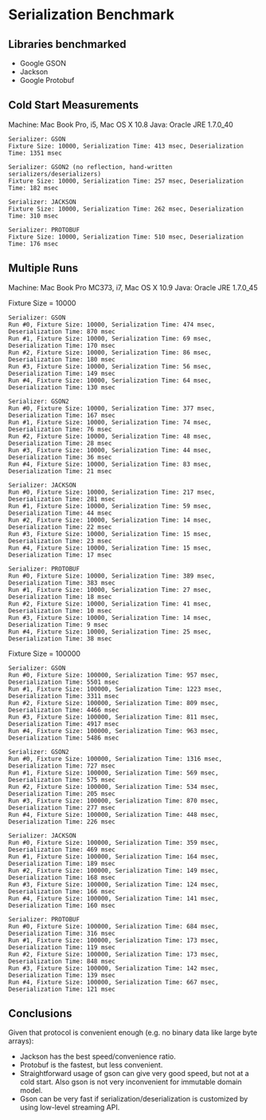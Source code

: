 Serialization Benchmark
=======================

## Libraries benchmarked

* Google GSON
* Jackson
* Google Protobuf

## Cold Start Measurements

Machine: Mac Book Pro, i5, Mac OS X 10.8
Java: Oracle JRE 1.7.0_40

```
Serializer: GSON
Fixture Size: 10000, Serialization Time: 413 msec, Deserialization Time: 1351 msec

Serializer: GSON2 (no reflection, hand-written serializers/deserializers)
Fixture Size: 10000, Serialization Time: 257 msec, Deserialization Time: 182 msec

Serializer: JACKSON
Fixture Size: 10000, Serialization Time: 262 msec, Deserialization Time: 310 msec

Serializer: PROTOBUF
Fixture Size: 10000, Serialization Time: 510 msec, Deserialization Time: 176 msec
```

## Multiple Runs

Machine: Mac Book Pro MC373, i7, Mac OS X 10.9
Java: Oracle JRE 1.7.0_45

Fixture Size = 10000
```
Serializer: GSON
Run #0, Fixture Size: 10000, Serialization Time: 474 msec, Deserialization Time: 870 msec
Run #1, Fixture Size: 10000, Serialization Time: 69 msec, Deserialization Time: 170 msec
Run #2, Fixture Size: 10000, Serialization Time: 86 msec, Deserialization Time: 180 msec
Run #3, Fixture Size: 10000, Serialization Time: 56 msec, Deserialization Time: 149 msec
Run #4, Fixture Size: 10000, Serialization Time: 64 msec, Deserialization Time: 130 msec

Serializer: GSON2
Run #0, Fixture Size: 10000, Serialization Time: 377 msec, Deserialization Time: 167 msec
Run #1, Fixture Size: 10000, Serialization Time: 74 msec, Deserialization Time: 76 msec
Run #2, Fixture Size: 10000, Serialization Time: 48 msec, Deserialization Time: 28 msec
Run #3, Fixture Size: 10000, Serialization Time: 44 msec, Deserialization Time: 36 msec
Run #4, Fixture Size: 10000, Serialization Time: 83 msec, Deserialization Time: 21 msec

Serializer: JACKSON
Run #0, Fixture Size: 10000, Serialization Time: 217 msec, Deserialization Time: 281 msec
Run #1, Fixture Size: 10000, Serialization Time: 59 msec, Deserialization Time: 44 msec
Run #2, Fixture Size: 10000, Serialization Time: 14 msec, Deserialization Time: 22 msec
Run #3, Fixture Size: 10000, Serialization Time: 15 msec, Deserialization Time: 23 msec
Run #4, Fixture Size: 10000, Serialization Time: 15 msec, Deserialization Time: 17 msec

Serializer: PROTOBUF
Run #0, Fixture Size: 10000, Serialization Time: 389 msec, Deserialization Time: 383 msec
Run #1, Fixture Size: 10000, Serialization Time: 27 msec, Deserialization Time: 18 msec
Run #2, Fixture Size: 10000, Serialization Time: 41 msec, Deserialization Time: 10 msec
Run #3, Fixture Size: 10000, Serialization Time: 14 msec, Deserialization Time: 9 msec
Run #4, Fixture Size: 10000, Serialization Time: 25 msec, Deserialization Time: 38 msec
```

Fixture Size = 100000
```
Serializer: GSON
Run #0, Fixture Size: 100000, Serialization Time: 957 msec, Deserialization Time: 5501 msec
Run #1, Fixture Size: 100000, Serialization Time: 1223 msec, Deserialization Time: 3311 msec
Run #2, Fixture Size: 100000, Serialization Time: 809 msec, Deserialization Time: 4466 msec
Run #3, Fixture Size: 100000, Serialization Time: 811 msec, Deserialization Time: 4917 msec
Run #4, Fixture Size: 100000, Serialization Time: 963 msec, Deserialization Time: 5486 msec

Serializer: GSON2
Run #0, Fixture Size: 100000, Serialization Time: 1316 msec, Deserialization Time: 727 msec
Run #1, Fixture Size: 100000, Serialization Time: 569 msec, Deserialization Time: 575 msec
Run #2, Fixture Size: 100000, Serialization Time: 534 msec, Deserialization Time: 205 msec
Run #3, Fixture Size: 100000, Serialization Time: 870 msec, Deserialization Time: 277 msec
Run #4, Fixture Size: 100000, Serialization Time: 448 msec, Deserialization Time: 226 msec

Serializer: JACKSON
Run #0, Fixture Size: 100000, Serialization Time: 359 msec, Deserialization Time: 469 msec
Run #1, Fixture Size: 100000, Serialization Time: 164 msec, Deserialization Time: 189 msec
Run #2, Fixture Size: 100000, Serialization Time: 149 msec, Deserialization Time: 168 msec
Run #3, Fixture Size: 100000, Serialization Time: 124 msec, Deserialization Time: 166 msec
Run #4, Fixture Size: 100000, Serialization Time: 141 msec, Deserialization Time: 160 msec

Serializer: PROTOBUF
Run #0, Fixture Size: 100000, Serialization Time: 684 msec, Deserialization Time: 316 msec
Run #1, Fixture Size: 100000, Serialization Time: 173 msec, Deserialization Time: 119 msec
Run #2, Fixture Size: 100000, Serialization Time: 173 msec, Deserialization Time: 848 msec
Run #3, Fixture Size: 100000, Serialization Time: 142 msec, Deserialization Time: 139 msec
Run #4, Fixture Size: 100000, Serialization Time: 667 msec, Deserialization Time: 121 msec
```

## Conclusions

Given that protocol is convenient enough (e.g. no binary data like large byte arrays):

* Jackson has the best speed/convenience ratio.
* Protobuf is the fastest, but less convenient.
* Straightforward usage of gson can give very good speed, but not at a cold start.
Also gson is not very inconvenient for immutable domain model.
* Gson can be very fast if serialization/deserialization is customized by using low-level streaming API.
